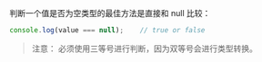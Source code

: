 判断一个值是否为空类型的最佳方法是直接和 null 比较：

```js
console.log(value === null);	// true or false
```

>   注意： 必须使用三等号进行判断，因为双等号会进行类型转换。

